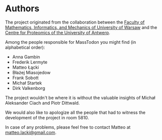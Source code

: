 Authors
=======

The project originated from the collaboration between the [Faculty of Mathematics, Informatics, and Mechanics of University of Warsaw](https://www.mimuw.edu.pl) and the [Centre for Proteomics of the University of Antwerp](https://www.uantwerpen.be/en/research-and-innovation/research-at-uantwerp/core-facilities/core-facilities/centre-for-proteomics/).

Among the people responsible for MassTodon you might find (in alphabetical order):
* Anna Gambin
* Frederik Lermyte
* Matteo Łącki
* Błażej Miasojedow
* Frank Sobott
* Michał Startek
* Dirk Valkenborg

The project wouldn't be where it is without the valuable insights of Michał Aleksander Ciach and Piotr Dittwald.

We would also like to apologize all the people that had to witness the development of the project in room 5810.

In case of any problems, please feel free to contact Matteo at matteo.lacki@gmail.com.
